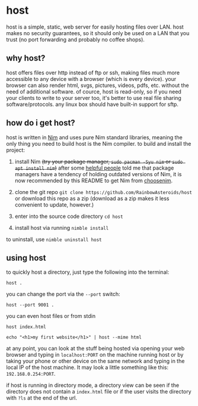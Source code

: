 # host
host is a simple, static, web server for easily hosting files over LAN.
host makes no security guarantees, so it should only be used on a LAN that you
trust (no port forwarding and probably no coffee shops).

## why host?
host offers files over http instead of ftp or ssh, making files much more
accessible to any device with a browser (which is every device). your browser
can also render html, svgs, pictures, videos, pdfs, etc. without the need of
additional software. of cource, host is read-only, so if you need your clients
to write to your server too, it's better to use real file sharing
software/protocols. any linux box should have built-in support for sftp.

## how do i get host?
host is written in [Nim](https://nim-lang.org) and uses pure Nim standard
libraries, meaning the only thing you need to build host is the Nim compiler.
to build and install the project:

1. install Nim ~~(try your package manager, `sudo pacman -Syu nim` or
`sudo apt install nim`)~~ after some
[helpful people](https://old.reddit.com/r/nim/comments/l74l95/host_is_a_simple_static_web_server_for_lan/gl4rgbk/)
told me that package managers have a tendency of holding outdated versions of
Nim, it is now recommended by this README to get Nim from
[choosenim](https://github.com/dom96/choosenim).

2. clone the git repo `git clone https://github.com/RainbowAsteroids/host`
or download this repo as a zip (download as a zip makes it less convenient
to update, however.)

3. enter into the source code directory `cd host`

4. install host via running `nimble install`

to uninstall, use `nimble uninstall host`

## using host

to quickly host a directory, just type the following into the terminal:
```
host .
```

you can change the port via the `--port` switch:
```
host --port 9001 .
```

you can even host files or from stdin
```
host index.html
```
```
echo "<h1>my first website</h1>" | host --mime html
```

at any point, you can look at the stuff being hosted via opening your web
browser and typing in `localhost:PORT` on the machine running host or by
taking your phone or other device on the same network and typing in the
local IP of the host machine. It may look a little something like this: 
`192.168.0.254:PORT`.

if host is running in directory mode, a directory view can be seen if
the directory does not contain a `index.html` file or if the user
visits the directory with `?ls` at the end of the url.
